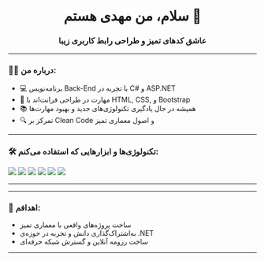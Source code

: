 <h1 align="center">سلام، من مهدی هستم 👋</h1>
<h3 align="center">عاشق کدهای تمیز و طراحی رابط کاربری زیبا</h3>

---

### 👨‍💻 درباره من:

- 💻 برنامه‌نویس Back-End با تجربه در C# و ASP.NET  
- 🎨 مهارت در طراحی فرانت‌اند با HTML, CSS, و Bootstrap  
- 📚 همیشه در حال یادگیری تکنولوژی‌های جدید و بهبود مهارت‌ها  
- 🔍 تمرکز بر Clean Code و اصول معماری تمیز

---

### 🛠️ تکنولوژی‌ها و ابزارهایی که استفاده می‌کنم:

<p align="left">
  <img src="https://img.shields.io/badge/C%23-239120?style=for-the-badge&logo=c-sharp&logoColor=white" />
  <img src="https://img.shields.io/badge/ASP.NET-512BD4?style=for-the-badge&logo=dotnet&logoColor=white" />
  <img src="https://img.shields.io/badge/HTML5-E34F26?style=for-the-badge&logo=html5&logoColor=white" />
  <img src="https://img.shields.io/badge/CSS3-1572B6?style=for-the-badge&logo=css3&logoColor=white" />
  <img src="https://img.shields.io/badge/Bootstrap-7952B3?style=for-the-badge&logo=bootstrap&logoColor=white" />
  <img src="https://img.shields.io/badge/Visual Studio-5C2D91?style=for-the-badge&logo=visual%20studio&logoColor=white" />
</p>

---



---

### 🎯 اهدافم:

- ساخت پروژه‌های واقعی با معماری تمیز  
- به‌اشتراک‌گذاری دانش و تجربه در حوزه‌ی .NET  
- ساخت رزومه آنلاین و گسترش شبکه حرفه‌ای

---

 

